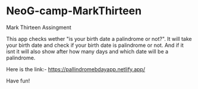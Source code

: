 # NeoG-camp-MarkThirteen
Mark Thirteen Assingment

This app checks wether "is your birth date a palindrome or not?". It will take your birth date and check if your birth date is palindrome or not.
And if it isnt it will also show after how many days and which date will be a palindrome.

Here is the link:- https://pallindromebdayapp.netlify.app/

Have fun!
